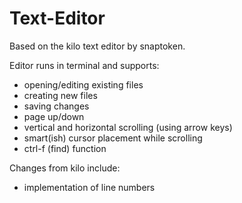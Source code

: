 # Text-Editor
Based on the kilo text editor by snaptoken.

Editor runs in terminal and supports:
- opening/editing existing files
- creating new files
- saving changes
- page up/down
- vertical and horizontal scrolling (using arrow keys)
- smart(ish) cursor placement while scrolling
- ctrl-f (find) function

Changes from kilo include:
- implementation of line numbers
